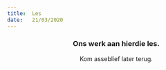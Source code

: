 ```yaml
---
title:  Les
date:   21/03/2020
---
```


### <center>Ons werk aan hierdie les.</center>
<center>Kom asseblief later terug.</center>